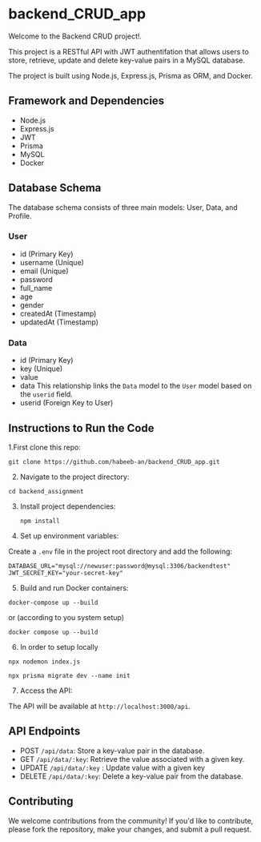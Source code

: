 # backend_CRUD_app

Welcome to the Backend CRUD project!.

This project is a RESTful API with JWT authentifation that allows users to store, retrieve, update and delete key-value pairs in a MySQL database. 

The project is built using Node.js, Express.js, Prisma as ORM, and Docker.

## Framework and Dependencies

- Node.js
- Express.js
- JWT
- Prisma
- MySQL
- Docker

## Database Schema

The database schema consists of three main models: User, Data, and Profile.

### User
- id (Primary Key)
- username (Unique)
- email (Unique)
- password
- full_name
- age
- gender
- createdAt (Timestamp)
- updatedAt (Timestamp)

### Data
- id (Primary Key)
- key (Unique)
- value
- data This relationship links the `Data` model to the `User` model based on the `userid` field.
- userid (Foreign Key to User)

## Instructions to Run the Code
1.First clone this repo:

```
git clone https://github.com/habeeb-an/backend_CRUD_app.git
```

2. Navigate to the project directory:
   
```
cd backend_assignment
```

3. Install project dependencies:
   ```
   npm install
   ```
4. Set up environment variables:

Create a `.env` file in the project root directory and add the following:
```
DATABASE_URL="mysql://newuser:password@mysql:3306/backendtest"
JWT_SECRET_KEY="your-secret-key"
```

5. Build and run Docker containers:
```
docker-compose up --build
```
or (according to you system setup)
```
docker compose up --build
```
6. In order to setup locally
```
npx nodemon index.js
```
```
npx prisma migrate dev --name init
```
7. Access the API:

The API will be available at `http://localhost:3000/api`.

## API Endpoints

- POST `/api/data`: Store a key-value pair in the database.
- GET `/api/data/:key`: Retrieve the value associated with a given key.
- UPDATE `/api/data/:key` : Update value with a given key
- DELETE `/api/data/:key`: Delete a key-value pair from the database.

## Contributing

We welcome contributions from the community! If you'd like to contribute, please fork the repository, make your changes, and submit a pull request.




